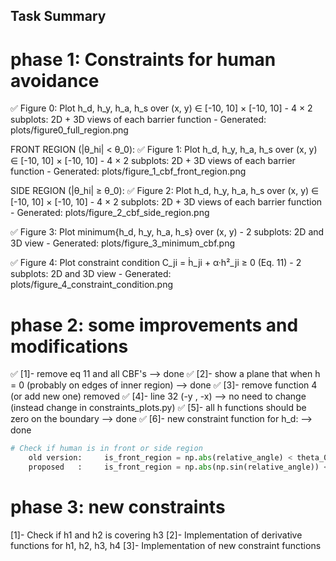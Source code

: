 ## Task Summary

# phase 1: Constraints for human avoidance

✅ Figure 0: Plot h_d, h_y, h_a, h_s over (x, y) ∈ [-10, 10] × [-10, 10]
    - 4 × 2 subplots: 2D + 3D views of each barrier function
    - Generated: plots/figure0_full_region.png
  
FRONT REGION (|θ_hi| < θ_0):
✅ Figure 1: Plot h_d, h_y, h_a, h_s over (x, y) ∈ [-10, 10] × [-10, 10]
    - 4 × 2 subplots: 2D + 3D views of each barrier function
    - Generated: plots/figure_1_cbf_front_region.png

SIDE REGION (|θ_hi| ≥ θ_0):
✅ Figure 2: Plot h_d, h_y, h_a, h_s over (x, y) ∈ [-10, 10] × [-10, 10]
    - 4 × 2 subplots: 2D + 3D views of each barrier function
    - Generated: plots/figure_2_cbf_side_region.png

✅ Figure 3: Plot minimum{h_d, h_y, h_a, h_s} over (x, y)
    - 2 subplots: 2D and 3D view
    - Generated: plots/figure_3_minimum_cbf.png

✅ Figure 4: Plot constraint condition C_ji = ḣ_ji + α·h²_ji ≥ 0 (Eq. 11)
    - 2 subplots: 2D and 3D view
    - Generated: plots/figure_4_constraint_condition.png

# phase 2: some improvements and modifications

✅ [1]- remove eq 11 and all CBF's --> done
✅ [2]- show a plane that when h = 0 (probably on edges of inner region) --> done
✅ [3]- remove function 4 (or add new one) removed
✅ [4]- line 32 (-y , -x) --> no need to change (instead change in constraints_plots.py)
✅ [5]- all h functions should be zero on the boundary --> done
✅ [6]- new constraint function for h_d: --> done

```python
# Check if human is in front or side region
    old version:     is_front_region = np.abs(relative_angle) < theta_0
    proposed   :     is_front_region = np.abs(np.sin(relative_angle)) < np.abs(np.sin(theta_0))
```


# phase 3: new constraints

[1]- Check if h1 and h2 is covering h3
[2]- Implementation of derivative functions for h1, h2, h3, h4
[3]- Implementation of new constraint functions


